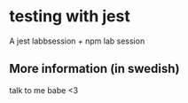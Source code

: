 # testing with jest 
A jest labbsession + npm lab session 

## More information (in swedish) 
talk to me babe <3
